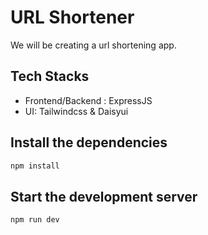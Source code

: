 # URL Shortener

We will be creating a url shortening app.

## Tech Stacks
- Frontend/Backend : ExpressJS
- UI: Tailwindcss & Daisyui

## Install the dependencies
```bash
npm install
```

## Start the development server
```bash
npm run dev
```
